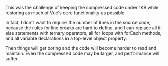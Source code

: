 This was the challenge of keeping the compressed code under 1KB while restoring as much of Vue's core functionality as possible.

In fact, I don't want to require the number of lines in the source code, 
because the rules for line breaks are hard to define, 
and I can replace all if-else statements with ternary operators, 
all for loops with forEach methods, 
and all variable declarations in a top-level object property.

Then things will get boring and the code will become harder to read and maintain. 
Even the compressed code may be larger, 
and performance will suffer.